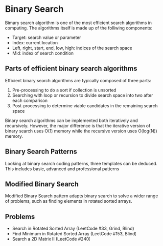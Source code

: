 # Binary Search

Bimary search algorithm is one of the most efficient search algorithms in computing. The algorithms itself is made up of the folliwing components:

- Target: search value or parameter
- Index: current location
- Left, right, start, end, low, high: indices of the search space
- Mid: index of search condition

## Parts of efficient binary search algorithms

Efficient binary search algorithms are typically composed of three parts:

1. Pre-processing to do a sort if collection is unsorted
2. Searching with loop or recursion to divide search space into two after each comparison
3. Post-processing to determine viable candidates in the remaining search space

Binary search algorithms can be implemented both iteratively and recursively. However, the major difference is that the iterative version of binary search uses O(1) memory while the recursive version uses O(log(N)) memory.

## Binary Search Patterns

Looking at binary search coding patterns, three templates can be deduced. This includes basic, advanced and professional patterns

## Modified Binary Search

Modified Binary Search pattern adapts binary search to solve a wider range of problems, such as finding elements in rotated sorted arrays.

## Problems

- Search in Rotated Sorted Array (LeetCode #33, Grind, Blind)
- Find Minimum in Rotated Sorted Array (LeetCode #153, Blind)
- Search a 2D Matrix II (LeetCode #240)
